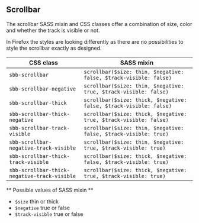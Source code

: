 ## Scrollbar

The scrollbar SASS mixin and CSS classes offer a combination of size, color and whether the track is visible or not.

In Firefox the styles are looking differently as there are no possibilities to style the scrollbar exactly as designed.

| CSS class                                    | SASS mixin                                                         |
| -------------------------------------------- | ------------------------------------------------------------------ |
| `sbb-scrollbar`                              | `scrollbar($size: thin, $negative: false, $track-visible: false)`  |
| `sbb-scrollbar-negative`                     | `scrollbar($size: thin, $negative: true, $track-visible: false)`   |
| `sbb-scrollbar-thick`                        | `scrollbar($size: thick, $negative: false, $track-visible: false)` |
| `sbb-scrollbar-thick-negative`               | `scrollbar($size: thick, $negative: true, $track-visible: false)`  |
| `sbb-scrollbar-track-visible`                | `scrollbar($size: thin, $negative: false, $track-visible: true)`   |
| `sbb-scrollbar-negative-track-visible`       | `scrollbar($size: thin, $negative: true, $track-visible: true)`    |
| `sbb-scrollbar-thick-track-visible`          | `scrollbar($size: thick, $negative: false, $track-visible: true)`  |
| `sbb-scrollbar-thick-negative-track-visible` | `scrollbar($size: thick, $negative: true, $track-visible: true)`   |

** Possible values of SASS mixin **

- `$size` thin or thick
- `$negative` true or false
- `$track-visible` true or false
